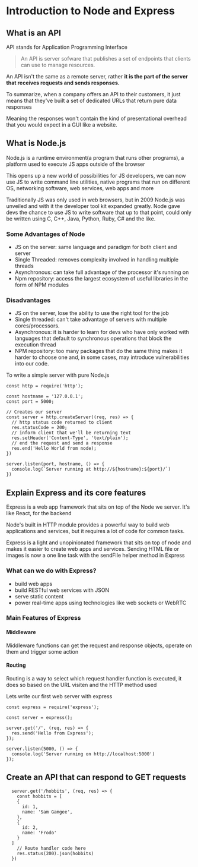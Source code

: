 # Introduction to Node and Express

## What is an API

API stands for Application Programming Interface

> An API is server sofware that publishes a set of endpoints that clients can use to manage resources.

An API isn't the same as a remote server, rather <strong>it is the part of the server that receives requests and sends responses.</strong>

To summarize, when a company offers an API to their customers, it just means that they've built a set of dedicated URLs that return pure data responses

Meaning the responses won't contain the kind of presentational overhead that you would expect in a GUI like a website.

## What is Node.js

Node.js is a runtime environment(a program that runs other programs), a platform used to execute JS apps outside of the browser

This opens up a new world of possibilities for JS developers, we can now use JS to write command line utilities, native programs that run on different OS, networking software, web services, web apps and more

Traditionally JS was only used in web browsers, but in 2009 Node.js was unveiled and with it the developer tool kit expanded greatly. Node gave devs the chance to use JS to write software that up to that point, could only be written using C, C++, Java, Python, Ruby, C# and the like.

### Some Advantages of Node

- JS on the server: same language and paradigm for both client and server
- Single Threaded: removes complexity involved in handling multiple threads
- Asynchronous: can take full advantage of the processor it's running on
- Npm repository: access the largest ecosystem of useful libraries in the form of NPM modules

### Disadvantages

- JS on the server, lose the ability to use the right tool for the job
- Single threaded: can't take advantage of servers with multiple cores/processors.
- Asynchronous: it is harder to learn for devs who have only worked with languages that default to synchronous operations that block the execution thread
- NPM repository: too many packages that do the same thing makes it harder to choose one and, in some cases, may introduce vulnerabilities into our code.

To write a simple server with pure Node.js

    const http = require('http');

    const hostname = '127.0.0.1';
    const port = 5000;

    // Creates our server
    const server = http.createServer((req, res) => {
      // http status code returned to client
      res.statusCode = 200;
      // inform client that we'll be returning text
      res.setHeader('Content-Type', 'text/plain');
      // end the request and send a response
      res.end('Hello World from node);
    })

    server.listen(port, hostname, () => {
      console.log(`Server running at http://${hostname}:${port}/`)
    })

## Explain Express and its core features

Express is a web app framework that sits on top of the Node we server. It's like React, for the backend

Node's built in HTTP module provides a powerful way to build web applications and services, but it requires a lot of code for common tasks.

Express is a light and unopinionated framework that sits on top of node and makes it easier to create web apps and services. Sending HTML file or images is now a one line task with the sendFile helper method in Express

### What can we do with Express?

- build web apps
- build RESTful web services with JSON
- serve static content
- power real-time apps using technologies like web sockets or WebRTC

### Main Features of Express

#### Middleware

Middleware functions can get the request and response objects, operate on them and trigger some action

#### Routing

Routing is a way to select which request handler function is executed, it does so based on the URL visiten and the HTTP method used

Lets write our first web server with express

    const express = require('express');

    const server = express();

    server.get('/', (req, res) => {
      res.send('Hello from Express');
    });

    server.listen(5000, () => {
      console.log('Server running on http://localhost:5000')
    });

## Create an API that can respond to GET requests

      server.get('/hobbits', (req, res) => {
        const hobbits = [
        {
          id: 1,
          name: 'Sam Gamgee',
        },
        {
          id: 2,
          name: 'Frodo'
        }
      ]
        // Route handler code here
        res.status(200).json(hobbits)
      })
